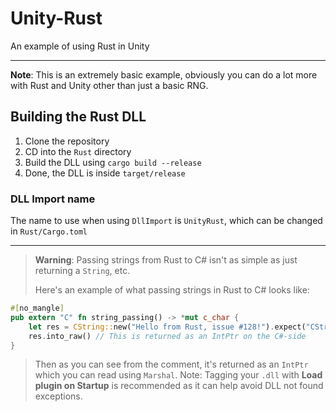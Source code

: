 # Unity-Rust
An example of using Rust in Unity
***
**Note**: This is an extremely basic example, obviously you can do a lot more with Rust and Unity other than just a basic RNG.
## Building the Rust DLL
1. Clone the repository
2. CD into the `Rust` directory
3. Build the DLL using `cargo build --release`
4. Done, the DLL is inside `target/release`
### DLL Import name
The name to use when using `DllImport` is `UnityRust`, which can be changed in `Rust/Cargo.toml`
***
> **Warning**:
> Passing strings from Rust to C# isn't as simple as just returning a `String`, etc.
>
> Here's an example of what passing strings in Rust to C# looks like:
```rust
#[no_mangle]
pub extern "C" fn string_passing() -> *mut c_char {
    let res = CString::new("Hello from Rust, issue #128!").expect("CString::new() failed!\n");
    res.into_raw() // This is returned as an IntPtr on the C#-side
}
```
> Then as you can see from the comment, it's returned as an `IntPtr` which you can read using `Marshal`.
> Note: Tagging your `.dll` with **Load plugin on Startup** is recommended as it can help avoid DLL not found exceptions.
